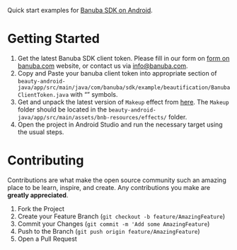 Quick start examples for [Banuba SDK on Android](https://docs.banuba.com/face-ar-sdk-v1/android/android_overview).  
  
# Getting Started

1. Get the latest Banuba SDK client token. Please fill in our form on [form on banuba.com](https://www.banuba.com/face-filters-sdk) website, or contact us via [info@banuba.com](mailto:info@banuba.com).
2. Copy and Paste your banuba client token into appropriate section of `beauty-android-java/app/src/main/java/com/banuba/sdk/example/beautification/BanubaClientToken.java` with “” symbols.
3. Get and unpack the latest version of `Makeup` effect from [here](https://docs.banuba.com/face-ar-sdk-v1/overview/demo_face_filters).
The `Makeup` folder should be located in the `beauty-android-java/app/src/main/assets/bnb-resources/effects/` folder. 
4. Open the project in Android Studio and run the necessary target using the usual steps.

# Contributing

Contributions are what make the open source community such an amazing place to be learn, inspire, and create. Any contributions you make are **greatly appreciated**.

1. Fork the Project
2. Create your Feature Branch (`git checkout -b feature/AmazingFeature`)
3. Commit your Changes (`git commit -m 'Add some AmazingFeature`)
4. Push to the Branch (`git push origin feature/AmazingFeature`)
5. Open a Pull Request
